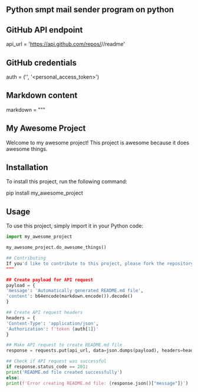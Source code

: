 ## Python smpt mail sender program on python 

## GitHub API endpoint
api_url = 'https://api.github.com/repos/<username>/<repository>/readme'

## GitHub credentials
auth = ('<username>', '<personal_access_token>')

## Markdown content
markdown = """
## My Awesome Project

Welcome to my awesome project! This project is awesome because it does awesome things.

## Installation

To install this project, run the following command:

pip install my_awesome_project

## Usage

To use this project, simply import it in your Python code:

```python
import my_awesome_project

my_awesome_project.do_awesome_things()

## Contributing
If you'd like to contribute to this project, please fork the repository and submit a pull request. Thanks for your help!
"""

## Create payload for API request
payload = {
'message': 'Automatically generated README.md file',
'content': b64encode(markdown.encode()).decode()
}

## Create API request headers
headers = {
'Content-Type': 'application/json',
'Authorization': f'token {auth[1]}'
}

## Make API request to create README.md file
response = requests.put(api_url, data=json.dumps(payload), headers=headers)

## Check if API request was successful
if response.status_code == 201:
print('README.md file created successfully')
else:
print(f'Error creating README.md file: {response.json()["message"]}')
